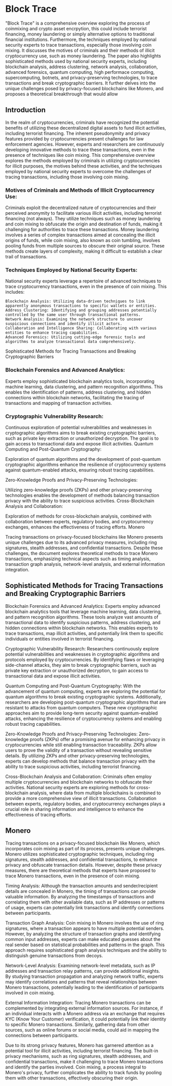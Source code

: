 # Block Trace

"Block Trace" is a comprehensive overview exploring the process of coinmixing and crypto asset encrpytion, this could include terrorist financing, money laundering or simply alternative options to traditional financial institutions. Furthermore, the techniques employed by national security experts to trace transactions, especially those involving coin mixing. It discusses the motives of criminals and their methods of illicit cryptocurrency use, such as money laundering. The paper also highlights sophisticated methods used by national security experts, including blockchain analysis, address clustering, network analysis, collaboration, advanced forensics, quantum computing, high performace computing, supercomputing, botnets, and privacy-preserving technologies, to trace transactions and break cryptographic barriers. It further delves into the unique challenges posed by privacy-focused blockchains like Monero, and proposes a theoretical breakthrough that would allow

## Introduction

In the realm of cryptocurrencies, criminals have recognized the potential benefits of utilizing these decentralized digital assets to fund illicit activities, including terrorist financing. The inherent pseudonymity and privacy features provided by cryptocurrencies present challenges for law enforcement agencies. However, experts and researchers are continuously developing innovative methods to trace these transactions, even in the presence of techniques like coin mixing. This comprehensive overview explores the methods employed by criminals in utilizing cryptocurrencies for illicit purposes, the motives behind these activities, and the techniques employed by national security experts to overcome the challenges of tracing transactions, including those involving coin mixing.

### Motives of Criminals and Methods of Illicit Cryptocurrency Use:

Criminals exploit the decentralized nature of cryptocurrencies and their perceived anonymity to facilitate various illicit activities, including terrorist financing (not always). They utilize techniques such as money laundering and coin mixing to obfuscate the origin and destination of funds, making it challenging for authorities to trace these transactions. Money laundering involves a series of complex transactions aimed at concealing the illicit origins of funds, while coin mixing, also known as coin tumbling, involves pooling funds from multiple sources to obscure their original source. These methods create layers of complexity, making it difficult to establish a clear trail of transactions.

### Techniques Employed by National Security Experts:

National security experts leverage a repertoire of advanced techniques to trace cryptocurrency transactions, even in the presence of coin mixing. This includes:

    Blockchain Analysis: Utilizing data-driven techniques to link apparently anonymous transactions to specific wallets or entities.
    Address Clustering: Identifying and grouping addresses potentially controlled by the same user through transactional patterns.
    Network Analysis: Examining the network structure to uncover suspicious connections and identify illicit actors.
    Collaboration and Intelligence Sharing: Collaborating with various entities to enhance tracing capabilities.
    Advanced Forensics: Utilizing cutting-edge forensic tools and algorithms to analyze transactional data comprehensively.

Sophisticated Methods for Tracing Transactions and Breaking Cryptographic Barriers

### Blockchain Forensics and Advanced Analytics:

Experts employ sophisticated blockchain analytics tools, incorporating machine learning, data clustering, and pattern recognition algorithms. This enables the identification of patterns, address clustering, and hidden connections within blockchain networks, facilitating the tracing of transactions and mapping of transaction activities.

### Cryptographic Vulnerability Research:

Continuous exploration of potential vulnerabilities and weaknesses in cryptographic algorithms aims to break existing cryptographic barriers, such as private key extraction or unauthorized decryption. The goal is to gain access to transactional data and expose illicit activities.
Quantum Computing and Post-Quantum Cryptography:

Exploration of quantum algorithms and the development of post-quantum cryptographic algorithms enhance the resilience of cryptocurrency systems against quantum-enabled attacks, ensuring robust tracing capabilities.

Zero-Knowledge Proofs and Privacy-Preserving Technologies:

Utilizing zero-knowledge proofs (ZKPs) and other privacy-preserving technologies enables the development of methods balancing transaction privacy with the ability to trace suspicious activities.
Cross-Blockchain Analysis and Collaboration:

Exploration of methods for cross-blockchain analysis, combined with collaboration between experts, regulatory bodies, and cryptocurrency exchanges, enhances the effectiveness of tracing efforts.
Monero

Tracing transactions on privacy-focused blockchains like Monero presents unique challenges due to its advanced privacy measures, including ring signatures, stealth addresses, and confidential transactions. Despite these challenges, the document explores theoretical methods to trace Monero transactions, emphasizing technical aspects such as timing analysis, transaction graph analysis, network-level analysis, and external information integration.

## Sophisticated Methods for Tracing Transactions and Breaking Cryptographic Barriers

Blockchain Forensics and Advanced Analytics: Experts employ advanced blockchain analytics tools that leverage machine learning, data clustering, and pattern recognition algorithms. These tools analyze vast amounts of transactional data to identify suspicious patterns, address clustering, and hidden connections within blockchain networks. This enables experts to trace transactions, map illicit activities, and potentially link them to specific individuals or entities involved in terrorist financing.

Cryptographic Vulnerability Research: Researchers continuously explore potential vulnerabilities and weaknesses in cryptographic algorithms and protocols employed by cryptocurrencies. By identifying flaws or leveraging side-channel attacks, they aim to break cryptographic barriers, such as private key extraction or unauthorized decryption, to gain access to transactional data and expose illicit activities.

Quantum Computing and Post-Quantum Cryptography: With the advancement of quantum computing, experts are exploring the potential for quantum algorithms to break existing cryptographic systems. Additionally, researchers are developing post-quantum cryptographic algorithms that are resistant to attacks from quantum computers. These new cryptographic approaches aim to provide long-term security against quantum-enabled attacks, enhancing the resilience of cryptocurrency systems and enabling robust tracing capabilities.

Zero-Knowledge Proofs and Privacy-Preserving Technologies: Zero-knowledge proofs (ZKPs) offer a promising avenue for enhancing privacy in cryptocurrencies while still enabling transaction traceability. ZKPs allow users to prove the validity of a transaction without revealing sensitive details. By utilizing ZKPs and other privacy-preserving technologies, experts can develop methods that balance transaction privacy with the ability to trace suspicious activities, including terrorist financing.

Cross-Blockchain Analysis and Collaboration: Criminals often employ multiple cryptocurrencies and blockchain networks to obfuscate their activities. National security experts are exploring methods for cross-blockchain analysis, where data from multiple blockchains is combined to provide a more comprehensive view of illicit transactions. Collaboration between experts, regulatory bodies, and cryptocurrency exchanges plays a crucial role in sharing information and intelligence to enhance the effectiveness of tracing efforts.

## Monero

Tracing transactions on a privacy-focused blockchain like Monero, which incorporates coin mixing as part of its process, presents unique challenges. Monero utilizes sophisticated cryptographic techniques, including ring signatures, stealth addresses, and confidential transactions, to enhance privacy and obfuscate transaction details. However, despite these privacy measures, there are theoretical methods that experts have proposed to trace Monero transactions, even in the presence of coin mixing.

Timing Analysis: Although the transaction amounts and sender/recipient details are concealed in Monero, the timing of transactions can provide valuable information. By analyzing the timestamps of transactions and correlating them with other available data, such as IP addresses or patterns of usage, experts can potentially link transactions and identify connections between participants.

Transaction Graph Analysis: Coin mixing in Monero involves the use of ring signatures, where a transaction appears to have multiple potential senders. However, by analyzing the structure of transaction graphs and identifying common input addresses, experts can make educated guesses about the real sender based on statistical probabilities and patterns in the graph. This approach requires sophisticated graph analysis techniques and the ability to distinguish genuine transactions from decoys.

Network-Level Analysis: Examining network-level metadata, such as IP addresses and transaction relay patterns, can provide additional insights. By studying transaction propagation and analyzing network traffic, experts may identify correlations and patterns that reveal relationships between Monero transactions, potentially leading to the identification of participants involved in coin mixing.

External Information Integration: Tracing Monero transactions can be complemented by integrating external information sources. For instance, if an individual interacts with a Monero address via an exchange that requires KYC (Know Your Customer) verification, it could potentially link their identity to specific Monero transactions. Similarly, gathering data from other sources, such as online forums or social media, could aid in mapping the connections between participants.

Due to its strong privacy features, Monero has garnered attention as a potential tool for illicit activities, including terrorist financing. The built-in privacy mechanisms, such as ring signatures, stealth addresses, and confidential transactions, make it challenging to trace Monero transactions and identify the parties involved. Coin mixing, a process integral to Monero's privacy, further complicates the ability to track funds by pooling them with other transactions, effectively obscuring their origin.


